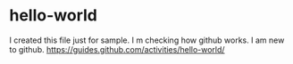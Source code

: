 # hello-world
I created this file just for sample.
I m checking how github works.
I am new to github.
https://guides.github.com/activities/hello-world/
